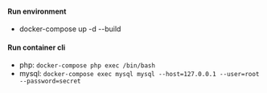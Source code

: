 #### Run environment
- docker-compose up -d --build

#### Run container cli
- php: `docker-compose php exec /bin/bash`
- mysql: `docker-compose exec mysql mysql --host=127.0.0.1 --user=root --password=secret` 
